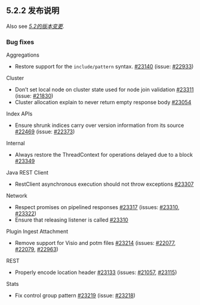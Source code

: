 ## 5.2.2 发布说明

Also see [_5.2的版本变更_](breaking-changes-5.2.html).

### Bug fixes

Aggregations 
    

  * Restore support for the `include/pattern` syntax. [#23140](https://github.com/elastic/elasticsearch/pull/23140) (issue: [#22933](https://github.com/elastic/elasticsearch/issues/22933)) 



Cluster 
    

  * Don’t set local node on cluster state used for node join validation [#23311](https://github.com/elastic/elasticsearch/pull/23311) (issue: [#21830](https://github.com/elastic/elasticsearch/issues/21830)) 
  * Cluster allocation explain to never return empty response body [#23054](https://github.com/elastic/elasticsearch/pull/23054)



Index APIs 
    

  * Ensure shrunk indices carry over version information from its source [#22469](https://github.com/elastic/elasticsearch/pull/22469) (issue: [#22373](https://github.com/elastic/elasticsearch/issues/22373)) 



Internal 
    

  * Always restore the ThreadContext for operations delayed due to a block [#23349](https://github.com/elastic/elasticsearch/pull/23349)



Java REST Client 
    

  * RestClient asynchronous execution should not throw exceptions [#23307](https://github.com/elastic/elasticsearch/pull/23307)



Network 
    

  * Respect promises on pipelined responses [#23317](https://github.com/elastic/elasticsearch/pull/23317) (issues: [#23310](https://github.com/elastic/elasticsearch/issues/23310), [#23322](https://github.com/elastic/elasticsearch/issues/23322)) 
  * Ensure that releasing listener is called [#23310](https://github.com/elastic/elasticsearch/pull/23310)



Plugin Ingest Attachment 
    

  * Remove support for Visio and potm files [#23214](https://github.com/elastic/elasticsearch/pull/23214) (issues: [#22077](https://github.com/elastic/elasticsearch/issues/22077), [#22079](https://github.com/elastic/elasticsearch/issues/22079), [#22963](https://github.com/elastic/elasticsearch/issues/22963)) 



REST 
    

  * Properly encode location header [#23133](https://github.com/elastic/elasticsearch/pull/23133) (issues: [#21057](https://github.com/elastic/elasticsearch/issues/21057), [#23115](https://github.com/elastic/elasticsearch/issues/23115)) 



Stats 
    

  * Fix control group pattern [#23219](https://github.com/elastic/elasticsearch/pull/23219) (issue: [#23218](https://github.com/elastic/elasticsearch/issues/23218)) 


